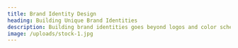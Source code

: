 ```yaml
---
title: Brand Identity Design
heading: Building Unique Brand Identities
description: Building brand identities goes beyond logos and color schemes. Your brand identity is not just about aesthetics; it's about the emotional connection it forges with your customers. We meticulously craft every aspect of your brand identity, from typography and visual elements to tone of voice and messaging, to ensure consistency and coherence. With our team of seasoned design strategists, we'll help you create a brand identity that reflects your core values and connects with your target audience on a profound level.
image: /uploads/stock-1.jpg
---
```


